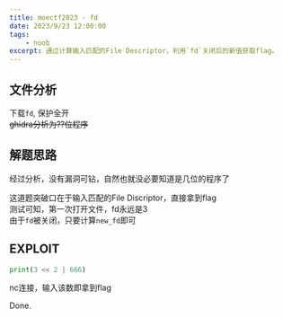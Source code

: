 ```yaml
---
title: moectf2023 - fd
date: 2023/9/23 12:00:00
tags:
    - noob
excerpt: 通过计算输入匹配的File Descriptor，利用`fd`关闭后的新值获取flag。
---
```


## 文件分析

下载`fd`, 保护全开  
~~ghidra分析为??位程序~~

## 解题思路

经过分析，没有漏洞可钻，自然也就没必要知道是几位的程序了

这道题突破口在于输入匹配的File Discriptor，直接拿到flag  
测试可知，第一次打开文件，fd永远是3  
由于`fd`被关闭，只要计算`new_fd`即可

## EXPLOIT

```python
print(3 << 2 | 666)
```

nc连接，输入该数即拿到flag

Done.
